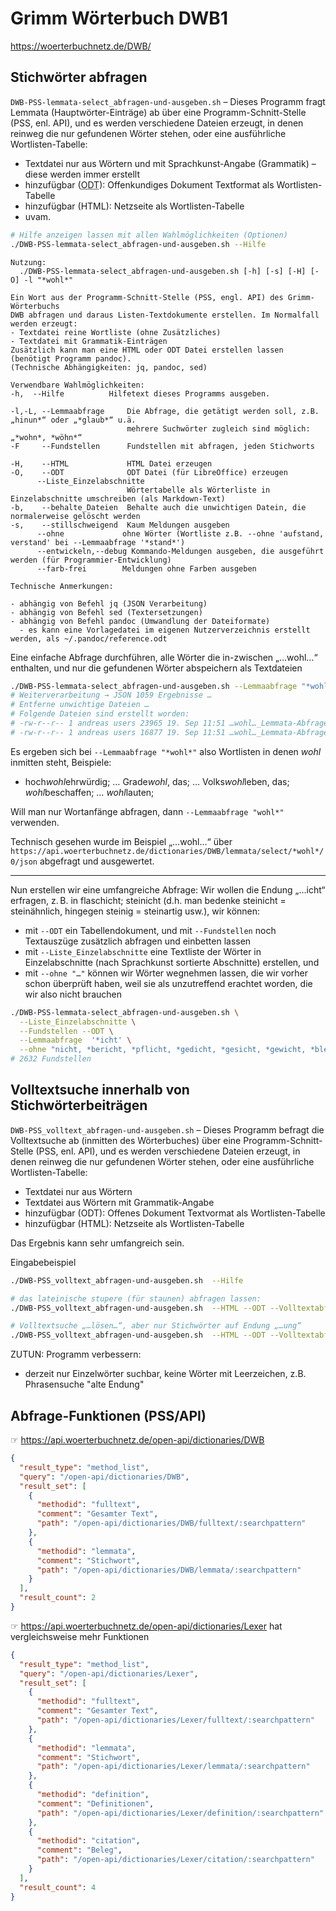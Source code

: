 # Grimm Wörterbuch DWB1

https://woerterbuchnetz.de/DWB/

## Stichwörter abfragen

`DWB-PSS-lemmata-select_abfragen-und-ausgeben.sh` – Dieses Programm fragt Lemmata (Hauptwörter-Einträge) ab über eine Programm-Schnitt-Stelle (PSS, enl. API), und es werden verschiedene Dateien erzeugt, in denen reinweg die nur gefundenen Wörter stehen, oder eine ausführliche Wortlisten-Tabelle:
- Textdatei nur aus Wörtern und mit Sprachkunst-Angabe (Grammatik) – diese werden immer erstellt
- hinzufügbar (<abbr title="Offenkundiges Dokument Textformat">ODT</abbr>): Offenkundiges Dokument Textformat als Wortlisten-Tabelle 
- hinzufügbar (HTML): Netzseite als Wortlisten-Tabelle
- uvam.

```bash
# Hilfe anzeigen lassen mit allen Wahlmöglichkeiten (Optionen)
./DWB-PSS-lemmata-select_abfragen-und-ausgeben.sh --Hilfe
```
    Nutzung:
      ./DWB-PSS-lemmata-select_abfragen-und-ausgeben.sh [-h] [-s] [-H] [-O] -l "*wohl*"

    Ein Wort aus der Programm-Schnitt-Stelle (PSS, engl. API) des Grimm-Wörterbuchs
    DWB abfragen und daraus Listen-Textdokumente erstellen. Im Normalfall werden erzeugt:
    - Textdatei reine Wortliste (ohne Zusätzliches)
    - Textdatei mit Grammatik-Einträgen
    Zusätzlich kann man eine HTML oder ODT Datei erstellen lassen (benötigt Programm pandoc).
    (Technische Abhängigkeiten: jq, pandoc, sed)

    Verwendbare Wahlmöglichkeiten:
    -h,  --Hilfe          Hilfetext dieses Programms ausgeben.

    -l,-L, --Lemmaabfrage     Die Abfrage, die getätigt werden soll, z.B. „hinun*“ oder „*glaub*“ u.ä.
                              mehrere Suchwörter zugleich sind möglich: „*wohn*, *wöhn*“
    -F     --Fundstellen      Fundstellen mit abfragen, jeden Stichworts

    -H,    --HTML             HTML Datei erzeugen
    -O,    --ODT              ODT Datei (für LibreOffice) erzeugen
          --Liste_Einzelabschnitte
                              Wörtertabelle als Wörterliste in Einzelabschnitte umschreiben (als Markdown-Text)
    -b,    --behalte_Dateien  Behalte auch die unwichtigen Datein, die normalerweise gelöscht werden
    -s,    --stillschweigend  Kaum Meldungen ausgeben
          --ohne             ohne Wörter (Wortliste z.B. --ohne 'aufstand, verstand' bei --Lemmaabfrage '*stand*')
          --entwickeln,--debug Kommando-Meldungen ausgeben, die ausgeführt werden (für Programmier-Entwicklung)
          --farb-frei        Meldungen ohne Farben ausgeben

    Technische Anmerkungen:

    - abhängig von Befehl jq (JSON Verarbeitung)
    - abhängig von Befehl sed (Textersetzungen)
    - abhängig von Befehl pandoc (Umwandlung der Dateiformate)
      - es kann eine Vorlagedatei im eigenen Nutzerverzeichnis erstellt werden, als ~/.pandoc/reference.odt

Eine einfache Abfrage durchführen, alle Wörter die in-zwischen „…wohl…“ enthalten, und nur die gefundenen Wörter abspeichern als Textdateien
```bash
./DWB-PSS-lemmata-select_abfragen-und-ausgeben.sh --Lemmaabfrage "*wohl*"
# Weiterverarbeitung → JSON 1059 Ergebnisse …
# Entferne unwichtige Dateien …
# Folgende Dateien sind erstellt worden:
# -rw-r--r-- 1 andreas users 23965 19. Sep 11:51 …wohl…_Lemmata-Abfrage-DWB1_20230919-utf8_nur-Wörter+gram.txt
# -rw-r--r-- 1 andreas users 16877 19. Sep 11:51 …wohl…_Lemmata-Abfrage-DWB1_20230919-utf8_nur-Wörter.txt
```
Es ergeben sich bei `--Lemmaabfrage "*wohl*"` also Wortlisten in denen _wohl_ inmitten steht, Beispiele:

- hoch*wohl*ehrwürdig; … Grade*wohl*, das; … Volks*wohl*leben, das; *wohl*beschaffen; … *wohl*lauten;

Will man nur Wortanfänge abfragen, dann `--Lemmaabfrage "wohl*"` verwenden.

Technisch gesehen wurde im Beispiel „…wohl…“ über `https://api.woerterbuchnetz.de/dictionaries/DWB/lemmata/select/*wohl*/0/json` abgefragt und ausgewertet.

___

Nun erstellen wir eine umfangreiche Abfrage: Wir wollen die Endung „…icht“ erfragen, z. B. in flaschicht; steinicht (d.h. man bedenke steinicht = steinähnlich, hingegen steinig = steinartig usw.), wir können:
- mit `--ODT` ein Tabellendokument, und mit `--Fundstellen` noch Textauszüge zusätzlich abfragen und einbetten lassen
- mit `--Liste_Einzelabschnitte` eine Textliste der Wörter in Einzelabschnitte (nach Sprachkunst sortierte Abschnitte) erstellen, und
- mit `--ohne "…"` können wir Wörter wegnehmen lassen, die wir vorher schon überprüft haben, weil sie als unzutreffend erachtet worden, die wir also nicht brauchen

```bash
./DWB-PSS-lemmata-select_abfragen-und-ausgeben.sh \
  --Liste_Einzelabschnitte \
  --Fundstellen --ODT \
  --Lemmaabfrage  '*icht' \
  --ohne "nicht, *bericht, *pflicht, *gedicht, *gesicht, *gewicht, *bleicht"
# 2632 Fundstellen
```

## Volltextsuche innerhalb von Stichwörterbeiträgen

`DWB-PSS_volltext_abfragen-und-ausgeben.sh` – Dieses Programm befragt die Volltextsuche ab (inmitten des Wörterbuches) über eine Programm-Schnitt-Stelle (PSS, enl. API), und es werden verschiedene Dateien erzeugt, in denen reinweg die nur gefundenen Wörter stehen, oder eine ausführliche Wortlisten-Tabelle:

- Textdatei nur aus Wörtern
- Textdatei aus Wörtern mit Grammatik-Angabe
- hinzufügbar (ODT): Offenes Dokument Textvormat als Wortlisten-Tabelle 
- hinzufügbar (HTML): Netzseite als Wortlisten-Tabelle

Das Ergebnis kann sehr umfangreich sein.

Eingabebeispiel
```bash
./DWB-PSS_volltext_abfragen-und-ausgeben.sh  --Hilfe

# das lateinische stupere (für staunen) abfragen lassen:
./DWB-PSS_volltext_abfragen-und-ausgeben.sh  --HTML --ODT --Volltextabfrage "stupere" 

# Volltextsuche „…lösen…“, aber nur Stichwörter auf Endung „…ung“
./DWB-PSS_volltext_abfragen-und-ausgeben.sh  --HTML --ODT --Volltextabfrage "*lösen*" --Stichwortabfrage "*ung"
```
ZUTUN: Programm verbessern:
- derzeit nur Einzelwörter suchbar, keine Wörter mit Leerzeichen, z.B. Phrasensuche "alte Endung"

## Abfrage-Funktionen (PSS/API)

☞ https://api.woerterbuchnetz.de/open-api/dictionaries/DWB
```json
{
  "result_type": "method_list",
  "query": "/open-api/dictionaries/DWB",
  "result_set": [
    {
      "methodid": "fulltext",
      "comment": "Gesamter Text",
      "path": "/open-api/dictionaries/DWB/fulltext/:searchpattern"
    },
    {
      "methodid": "lemmata",
      "comment": "Stichwort",
      "path": "/open-api/dictionaries/DWB/lemmata/:searchpattern"
    }
  ],
  "result_count": 2
}
```

☞ https://api.woerterbuchnetz.de/open-api/dictionaries/Lexer hat vergleichsweise mehr Funktionen
```json
{
  "result_type": "method_list",
  "query": "/open-api/dictionaries/Lexer",
  "result_set": [
    {
      "methodid": "fulltext",
      "comment": "Gesamter Text",
      "path": "/open-api/dictionaries/Lexer/fulltext/:searchpattern"
    },
    {
      "methodid": "lemmata",
      "comment": "Stichwort",
      "path": "/open-api/dictionaries/Lexer/lemmata/:searchpattern"
    },
    {
      "methodid": "definition",
      "comment": "Definitionen",
      "path": "/open-api/dictionaries/Lexer/definition/:searchpattern"
    },
    {
      "methodid": "citation",
      "comment": "Beleg",
      "path": "/open-api/dictionaries/Lexer/citation/:searchpattern"
    }
  ],
  "result_count": 4
}
```


